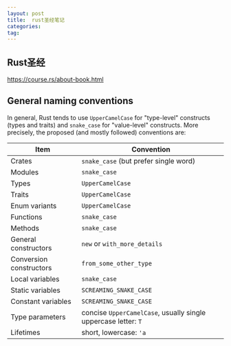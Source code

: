 ```yaml
---
layout: post
title:  rust圣经笔记
categories: 
tag:    
---
```


## Rust圣经

https://course.rs/about-book.html


## General naming conventions

In general, Rust tends to use `UpperCamelCase` for "type-level" constructs
(types and traits) and `snake_case` for "value-level" constructs. More
precisely, the proposed (and mostly followed) conventions are:

| Item | Convention |
| ---- | ---------- |
| Crates | `snake_case` (but prefer single word) |
| Modules | `snake_case` |
| Types | `UpperCamelCase` |
| Traits | `UpperCamelCase` |
| Enum variants | `UpperCamelCase` |
| Functions | `snake_case` |
| Methods | `snake_case` |
| General constructors | `new` or `with_more_details` |
| Conversion constructors | `from_some_other_type` |
| Local variables | `snake_case` |
| Static variables | `SCREAMING_SNAKE_CASE` |
| Constant variables | `SCREAMING_SNAKE_CASE` |
| Type parameters | concise `UpperCamelCase`, usually single uppercase letter: `T` |
| Lifetimes | short, lowercase: `'a` |
